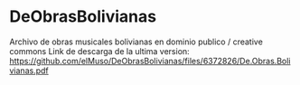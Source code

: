 # DeObrasBolivianas
Archivo de obras musicales bolivianas en dominio publico / creative commons
Link de descarga de la ultima version:
https://github.com/elMuso/DeObrasBolivianas/files/6372826/De.Obras.Bolivianas.pdf
